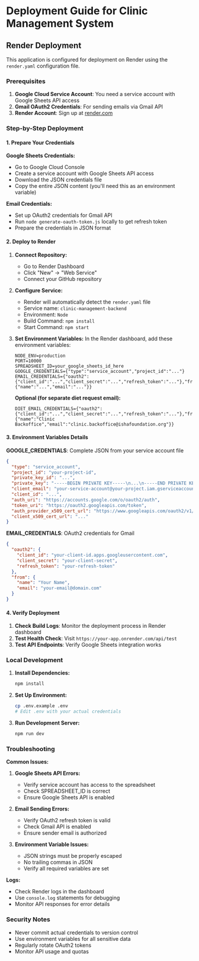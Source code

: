 # Deployment Guide for Clinic Management System

## Render Deployment

This application is configured for deployment on Render using the `render.yaml` configuration file.

### Prerequisites

1. **Google Cloud Service Account**: You need a service account with Google Sheets API access
2. **Gmail OAuth2 Credentials**: For sending emails via Gmail API
3. **Render Account**: Sign up at [render.com](https://render.com)

### Step-by-Step Deployment

#### 1. Prepare Your Credentials

**Google Sheets Credentials:**
- Go to Google Cloud Console
- Create a service account with Google Sheets API access
- Download the JSON credentials file
- Copy the entire JSON content (you'll need this as an environment variable)

**Email Credentials:**
- Set up OAuth2 credentials for Gmail API
- Run `node generate-oauth-token.js` locally to get refresh token
- Prepare the credentials in JSON format

#### 2. Deploy to Render

1. **Connect Repository:**
   - Go to Render Dashboard
   - Click "New" → "Web Service"
   - Connect your GitHub repository

2. **Configure Service:**
   - Render will automatically detect the `render.yaml` file
   - Service name: `clinic-management-backend`
   - Environment: `Node`
   - Build Command: `npm install`
   - Start Command: `npm start`

3. **Set Environment Variables:**
   In the Render dashboard, add these environment variables:

   ```
   NODE_ENV=production
   PORT=10000
   SPREADSHEET_ID=your_google_sheets_id_here
   GOOGLE_CREDENTIALS={"type":"service_account","project_id":"..."}
   EMAIL_CREDENTIALS={"oauth2":{"client_id":"...","client_secret":"...","refresh_token":"..."},"from":{"name":"...","email":"..."}}
   ```

   **Optional (for separate diet request email):**
   ```
   DIET_EMAIL_CREDENTIALS={"oauth2":{"client_id":"...","client_secret":"...","refresh_token":"..."},"from":{"name":"Clinic Backoffice","email":"clinic.backoffice@ishafoundation.org"}}
   ```

#### 3. Environment Variables Details

**GOOGLE_CREDENTIALS**: Complete JSON from your service account file
```json
{
  "type": "service_account",
  "project_id": "your-project-id",
  "private_key_id": "...",
  "private_key": "-----BEGIN PRIVATE KEY-----\n...\n-----END PRIVATE KEY-----\n",
  "client_email": "your-service-account@your-project.iam.gserviceaccount.com",
  "client_id": "...",
  "auth_uri": "https://accounts.google.com/o/oauth2/auth",
  "token_uri": "https://oauth2.googleapis.com/token",
  "auth_provider_x509_cert_url": "https://www.googleapis.com/oauth2/v1/certs",
  "client_x509_cert_url": "..."
}
```

**EMAIL_CREDENTIALS**: OAuth2 credentials for Gmail
```json
{
  "oauth2": {
    "client_id": "your-client-id.apps.googleusercontent.com",
    "client_secret": "your-client-secret",
    "refresh_token": "your-refresh-token"
  },
  "from": {
    "name": "Your Name",
    "email": "your-email@domain.com"
  }
}
```

#### 4. Verify Deployment

1. **Check Build Logs**: Monitor the deployment process in Render dashboard
2. **Test Health Check**: Visit `https://your-app.onrender.com/api/test`
3. **Test API Endpoints**: Verify Google Sheets integration works

### Local Development

1. **Install Dependencies:**
   ```bash
   npm install
   ```

2. **Set Up Environment:**
   ```bash
   cp .env.example .env
   # Edit .env with your actual credentials
   ```

3. **Run Development Server:**
   ```bash
   npm run dev
   ```

### Troubleshooting

**Common Issues:**

1. **Google Sheets API Errors:**
   - Verify service account has access to the spreadsheet
   - Check SPREADSHEET_ID is correct
   - Ensure Google Sheets API is enabled

2. **Email Sending Errors:**
   - Verify OAuth2 refresh token is valid
   - Check Gmail API is enabled
   - Ensure sender email is authorized

3. **Environment Variable Issues:**
   - JSON strings must be properly escaped
   - No trailing commas in JSON
   - Verify all required variables are set

**Logs:**
- Check Render logs in the dashboard
- Use `console.log` statements for debugging
- Monitor API responses for error details

### Security Notes

- Never commit actual credentials to version control
- Use environment variables for all sensitive data
- Regularly rotate OAuth2 tokens
- Monitor API usage and quotas
